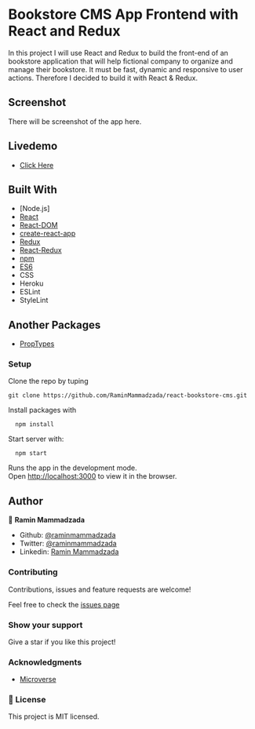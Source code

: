 # Bookstore CMS App Frontend with React and Redux

In this project I will use React and Redux to build the front-end of an bookstore application that will help fictional company to organize and manage their bookstore. It must be fast, dynamic and responsive to user actions. Therefore I decided to build it with React & Redux.

## Screenshot

There will be screenshot of the app here.

## Livedemo

- [Click Here](https://react-bookstore-cms-by-ramin.herokuapp.com)

## Built With

- [Node.js]
- [React](https://reactjs.org/)
- [React-DOM](https://reactjs.org/docs/react-dom.html)
- [create-react-app](https://github.com/facebook/create-react-app)
- [Redux](https://github.com/reduxjs/redux)
- [React-Redux](https://github.com/reduxjs/react-redux)
- [npm](https://www.npmjs.com/)
- [ES6](http://es6-features.org/) 
- CSS
- Heroku
- ESLint
- StyleLint

## Another Packages
- [PropTypes](https://www.npmjs.com/package/prop-types)


### Setup

Clone the repo by tuping

```
git clone https://github.com/RaminMammadzada/react-bookstore-cms.git
```

Install packages with

```
  npm install
```

Start server with:

```
  npm start
```
Runs the app in the development mode.\
Open [http://localhost:3000](http://localhost:3000) to view it in the browser.


## Author

👤 **Ramin Mammadzada**

- Github: [@raminmammadzada](https://github.com/raminmammadzada)
- Twitter: [@raminmammadzada](https://twitter.com/raminmammadzada)
- Linkedin: [Ramin Mammadzada](https://www.linkedin.com/in/raminmammadzada/)

### Contributing

Contributions, issues and feature requests are welcome!

Feel free to check the [issues page](https://github.com/RaminMammadzada/react-bookstore-cms/issues)

### Show your support

Give a star if you like this project!

### Acknowledgments

- [Microverse](https://www.microverse.org/)

### 📝 License

This project is MIT licensed.
